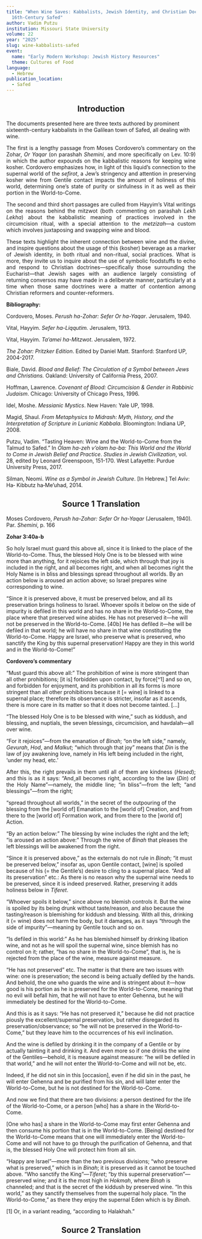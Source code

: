 ```yaml
---
title: "When Wine Saves: Kabbalists, Jewish Identity, and Christian Doctrines in
  16th-Century Safed"
author: Vadim Putzu
institution: Missouri State University
volume: 22
year: "2025"
slug: wine-kabbalists-safed
event:
  name: "Early Modern Workshop: Jewish History Resources"
  theme: Cultures of Food
language:
  - Hebrew
publication_location:
  - Safed
---
```

<h2 style="text-align: center">Introduction</h2>

The documents presented here are three texts authored by prominent sixteenth-century kabbalists in the Galilean town of Safed, all dealing with wine. 

<p style="text-align: justify">The first is a lengthy passage from Moses Cordovero’s commentary on the Zohar, <em>Or Yaqar</em> (on parashah <em>Shemini</em>, and more specifically on Lev. 10:9) in which the author expounds on the kabbalistic reasons for keeping wine kosher. Cordovero emphasizes how, in light of this liquid’s connection to the supernal world of the <em>sefirot</em>, a Jew’s stringency and attention in preserving kosher wine from Gentile contact impacts the amount of holiness of this world, determining one’s state of purity or sinfulness in it as well as their portion in the World-to-Come.&nbsp;&nbsp;</p><p style="text-align: justify">The second and third short passages are culled from Hayyim’s Vital writings on the reasons behind the mitzwot<em> </em>(both commenting on parashah <em>Lekh</em> <em>Lekha</em>) about the kabbalistic meaning of practices involved in the circumcision ritual, with a special attention to the <em>metzizah</em>—a custom which involves juxtaposing and swapping wine and blood.</p><p style="text-align: justify">These texts highlight the inherent connection between wine and the divine, and inspire questions about the usage of this (kosher) beverage as a marker of Jewish identity, in both ritual and non-ritual, social practices. What is more, they invite us to inquire about the use of symbolic foodstuffs to echo and respond to Christian doctrines—specifically those surrounding the Eucharist—that Jewish sages with an audience largely consisting of returning conversos may have made in a deliberate manner, particularly at a time when those same doctrines were a matter of contention among Christian reformers and counter-reformers.</p>

**Bibliography:**

Cordovero, Moses. _Perush ha-Zohar: Sefer Or ha-Yaqar_. Jerusalem, 1940.

Vital, Hayyim. _Sefer ha-Liqqutim._ Jerusalem, 1913.

Vital, Hayyim. _Ta’amei ha-Mitzwot_. Jerusalem, 1972.

_The Zohar: Pritzker Edition_. Edited by Daniel Matt. Stanford: Stanford UP, 2004-2017.

Biale, David. _Blood and Belief: The Circulation of a Symbol between Jews and Christians._ Oakland: University of California Press, 2007.

Hoffman, Lawrence. _Covenant of Blood: Circumcision & Gender in Rabbinic Judaism_. Chicago: University of Chicago Press, 1996.

Idel, Moshe. _Messianic Mystics_. New Haven: Yale UP, 1998.

Magid, Shaul. _From Metaphysics to Midrash: Myth, History, and the Interpretation of Scripture in Lurianic Kabbala_. Bloomington: Indiana UP, 2008.

Putzu, Vadim. “Tasting Heaven: Wine and the World-to-Come from the Talmud to Safed.” In _Olam ha-zeh v’olam ha-ba: This World and the World to Come in Jewish Belief and Practice_. _Studies in Jewish Civilization_, vol. 28, edited by Leonard Greenspoon, 151-170. West Lafayette: Purdue University Press, 2017.

Silman, Neomi. _Wine as a Symbol in Jewish Culture_. \[In Hebrew.\] Tel Aviv: Ha‐ Kibbutz ha‐Me’uhad, 2014. 

<h2 style="text-align: center">Source 1 Translation</h2>

Moses Cordovero, _Perush ha-Zohar: Sefer Or ha-Yaqar_ (Jerusalem, 1940)_._ Par. _Shemini_, p. 166

**Zohar 3:40a-b**

So holy Israel must guard this above all, since it is linked to the place of the World-to-Come. Thus, the blessed Holy One is to be blessed with wine more than anything, for it rejoices the left side, which through that joy is included in the right, and all becomes right, and when all becomes right the Holy Name is in bliss and blessings spread throughout all worlds. By an action below is aroused an action above; so Israel prepares wine corresponding to wine.

“Since it is preserved above, it must be preserved below, and all its preservation brings holiness to Israel. Whoever spoils it below on the side of impurity is defiled in this world and has no share in the World-to-Come, the place where that preserved wine abides. He has not preserved it—he will not be preserved in the World-to-Come. \[40b\] He has defiled it—he will be defiled in that world; he will have no share in that wine constituting the World-to-Come. Happy are Israel, who preserve what is preserved, who sanctify the King by this supernal preservation! Happy are they in this world and in the World-to-Come!”

**Cordovero’s commentary**

“Must guard this above all:” The prohibition of wine is more stringent than all other prohibitions; \[it is\] forbidden upon contact, by force\[^1\] and so on, and forbidden for enjoyment, and its prohibition in all its forms is more stringent than all other prohibitions because it \[= wine\] is linked to a supernal place; therefore its observance is stricter, insofar as it ascends, there is more care in its matter so that it does not become tainted. \[…\]

“The blessed Holy One is to be blessed with wine,” such as kiddush, and blessing, and nuptials, the seven blessings, circumcision, and havdalah—all over wine. 

“For it rejoices”—from the emanation of _Binah_; “on the left side,” namely, _Gevurah_, _Hod_, and _Malkut_; “which through that joy” means that _Din_ is the law of joy awakening love, namely in His left being included in the right, ‘under my head, etc.’ 

<p style="text-align: justify">After this, the right prevails in them until all of them are kindness (<em>Hesed</em>); and this is as it says: “And<u> </u>all becomes right, according to the law (<em>Din</em>) of the Holy Name”—namely, the middle line; “in bliss”—from the left; “and blessings”—from the right;</p>

“spread throughout all worlds,” in the secret of the outpouring of the blessing from the \[world of\] Emanation to the \[world of\] Creation, and from there to the \[world of\] Formation work, and from there to the \[world of\] Action. 

“By an action below:” The blessing by wine includes the right and the left; “is aroused an action above:” Through the wine of _Binah_ that pleases the left blessings will be awakened from the right.

“Since it is preserved above,” as the externals do not rule in _Binah_; “it must be preserved below,” insofar as, upon Gentile contact, \[wine\] is spoiled because of his (= the Gentile’s) desire to cling to a supernal place. “And all its preservation” etc.: As there is no reason why the supernal wine needs to be preserved, since it is indeed preserved. Rather, preserving it adds holiness below in _Tiferet_. 

“Whoever spoils it below,” since above no blemish controls it. But the wine is spoiled by its being drunk without taste/reason, and also because the tasting/reason is blemishing for kiddush and blessing. With all this, drinking it (= wine) does not harm the body, but it damages, as it says “through the side of impurity”—meaning by Gentile touch and so on.

“Is defiled in this world:” As he has blemished himself by drinking libation wine, and not as he will spoil the supernal wine, since blemish has no control on it; rather, “has no share in the World-to-Come”, that is, he is rejected from the place of the wine, measure against measure.

“He has not preserved” etc. The matter is that there are two issues with wine: one is preservation; the second is being actually defiled by the hands. And behold, the one who guards the wine and is stringent about it—how good is his portion as he is preserved for the World-to-Come, meaning that no evil will befall him, that he will not have to enter Gehenna, but he will immediately be destined for the World-to-Come. 

And this is as it says: “He has not preserved it,” because he did not practice piously the excellent/supernal preservation, but rather disregarded its preservation/observance; so “he will not be preserved in the World-to-Come,” but they leave him to the occurrences of his evil inclination. 

And the wine is defiled by drinking it in the company of a Gentile or by actually tainting it and drinking it. And even more so if one drinks the wine of the Gentiles—behold, it is measure against measure: “he will be defiled in that world,” and he will not enter the World-to-Come and will not be, etc. 

Indeed, if he did not sin in this \[occasion\], even if he did sin in the past, he will enter Gehenna and be purified from his sin, and will later enter the World-to-Come, but he is not destined for the World-to-Come. 

And now we find that there are two divisions: a person destined for the life of the World-to-Come, or a person \[who\] has a share in the World-to-Come. 

\[One who has\] a share in the World-to-Come may first enter Gehenna and then consume his portion that is in the World-to-Come. \[Being\] destined for the World-to-Come means that one will immediately enter the World-to-Come and will not have to go through the purification of Gehenna, and that is, the blessed Holy One will protect him from all sin.

“Happy are Israel”—more than the two previous divisions; “who preserve what is preserved,” which is in _Binah_; it is preserved as it cannot be touched above. “Who sanctify the King”—_Tiferet_; “by this supernal preservation”—preserved wine; and it is the most high in _Hokmah_, where _Binah_ is channeled; and that is the secret of the kiddush by preserved wine. “In this world,” as they sanctify themselves from the supernal holy place. “In the World-to-Come,” as there they enjoy the supernal Eden which is by _Binah_.

\[1\] Or, in a variant reading, “according to Halakhah.”

<h2 style="text-align: center">Source 2 Translation</h2>